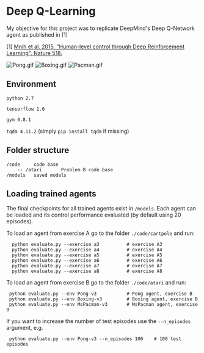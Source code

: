 # Deep Q-Learning

My objective for this project was to replicate DeepMind's Deep Q-Network agent as published in [1]

[1] [Mnih et al. 2015. "Human-level control through Deep Reinforcement Learning". Nature 518.](https://www.nature.com/nature/journal/v518/n7540/full/nature14236.html)


![Pong.gif](https://github.com/compgi13/assignment-3-reinforcement-learning-PrincipalComponent/blob/master/videos/Pong.gif)
![Boxing.gif](https://github.com/compgi13/assignment-3-reinforcement-learning-PrincipalComponent/blob/master/videos/Boxing.gif)
![Pacman.gif](https://github.com/compgi13/assignment-3-reinforcement-learning-PrincipalComponent/blob/master/videos/MsPacman.gif)

## Environment

`python 2.7`

`tensorflow 1.0`

`gym 0.8.1`

`tqdm 4.11.2` (simply `pip install tqdm` if missing)

## Folder structure

    /code     code base
        -- /atari       Problem B code base
    /models   saved models

## Loading trained agents

The final checkpoints for all trained agents exist in `/models`. Each agent can be loaded and its control performance
evaluated (by default using 20 episodes).

To load an agent from exercise A go to the folder `./code/cartpole` and run:

      python evaluate.py --exercise a3          # exercise A3
      python evaluate.py --exercise a4          # exercise A4
      python evaluate.py --exercise a5          # exercise A5
      python evaluate.py --exercise a6          # exercise A6
      python evaluate.py --exercise a7          # exercise A7
      python evaluate.py --exercise a8          # exercise A8

To load an agent from exercise B go to the folder `./code/atari` and run:

     python evaluate.py --env Pong-v3           # Pong agent, exercise B
     python evaluate.py --env Boxing-v3         # Boxing agent, exercise B
     python evaluate.py --env MsPacman-v3       # MsPacman agent, exercise B


If you want to increase the number of test episodes use the `--n_episodes` argument, e.g.

     python evaluate.py --env Pong-v3 --n_episodes 100    # 100 test episodes


